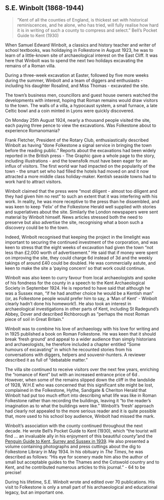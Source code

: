 ## S.E. Winbolt (1868-1944) 

>”Kent of all the counties of England, is thickest set with historical reminiscences, and he alone, who has tried, will fully realise how hard it is in writing of such a county to compress and select.” Bell’s Pocket Guide to Kent (1930)


When Samuel Edward Winbolt, a classics and history teacher and writer of school textbooks, was holidaying in Folkestone in August 1923, he was to learn of a little-known site of archaeological interest on the East Cliff. It was here that Winbolt was to spend the next two holidays excavating the remains of a Roman villa.  

During a three-week excavation at Easter, followed by five more weeks during the summer, Winbolt and a team of diggers and enthusiasts - including his daughter Rosalind, and Miss Thomas - excavated the site. 

The town’s business men, councillors and guest house owners watched the developments with interest, hoping that Roman remains would draw visitors to the town. The walls of a villa, a hypocaust system, a small furnace, a late Celtic bowl and a coin minted in Lyons were quickly discovered.  

On Monday 25th August 1924, nearly a thousand people visited the site, each paying three pence to view the excavations.  Was Folkestone about to experience Romanomania?

Frank Fletcher, President of the Rotary Club, enthusiastically described Winbolt as having “done Folkestone a signal service in bringing the town before the reading public.”  Reports about the excavations had been widely reported in the British press  - The Graphic gave a whole page to the story, including illustrations - and the townsfolk must have been eager for an influx of visitors.  The first world war had impacted on the popularity of the town - the smart set who had filled the hotels had moved on and it now attracted a more middle class holiday-maker. Kentish seaside towns had to work hard to attract visitors.

Winbolt claimed that the press were “most diligent - almost too diligent and they had given him no rest” to such an extent that it was interfering with his work.  In reality, he was more receptive to the press than he dissembled, and was keen to keep ‘Felix’ of the Folkestone Herald well supplied with stories and superlatives about the site.  Similarly the London newspapers were sent material by Winbolt himself. News articles stressed both the need to preserve but also advertise the site, recognising what a boon such a discovery could be to the town. 

Indeed, Winbolt recognised that keeping the project in the limelight was important to securing the continued investment of the corporation, and was keen to stress that the eight weeks of excavation had given the town “not less than £2,000 worth of advertisement.” He said that if money were spent on improving the site, they could charge 6d instead of 3d and the weekly takings of around £40 could be doubled.  He was commercially astute, and keen to make the site a ‘paying concern’ so that work could continue.  

Winbolt was also keen to curry favour from local archaeologists and spoke of his fondness for the county in a speech to the Kent Archaeological Society in September 1924. He is reported to have said that although he was a Sussex man, “if he had another choice he would be a Kentish man”  (or, as Folkestone people would prefer him to say, a ‘Man of Kent’ - Winbolt clearly hadn’t done his homework!). He also took an interest in archaeological investigations in other parts of Kent, including St Radegund’s Abbey, Dover and described Richborough as “perhaps the most Roman piece of soil in Great Britain.” 

Winbolt was to combine his love of archaeology with his love for writing and in 1925 published a book on Roman Folkestone. He was keen that it should break ‘fresh ground’ and appeal to a wider audience than simply historians and archaeologists, he therefore included a chapter entitled “Some humours of excavating” in which he recounted stories from his conversations with diggers, helpers and souvenir-hunters.  A reviewer described it as full of “debatable matter.” 

The villa site continued to receive visitors over the next few years, enriching the “romance of Kent” but with an increased entrance price of 6d . However, when some of the remains slipped down the cliff in the landslide of 1928, W.H.E  who was concerned that this significant site might be  lost, complained in the Folkestone, Hythe, Sandgate & Cheriton Herald that Winbolt had put too much effort into describing what life was like in Roman Folkestone rather than recording the buildings, leaving it “to the reader’s imagination as to what the buildings were like.”  Winbolt’s ‘fresh’ approach had clearly not appealed to the more serious reader and it is quite possible that, more used to his school boy audience, Winbolt had missed the mark.

Winbolt’s association with the county continued throughout the next decade. He wrote Bell’s Pocket Guide to Kent (1930), which “the tourist will find … an invaluable ally in his enjoyment of this beautiful county”and the [Penguin Guide to Kent, Surrey and Sussex in 1939](https://www.bbc.co.uk/news/stories-42425157).  He also presented a volume containing photographs and press cuttings about the dig to Folkestone Library in May 1934.  In his obituary in _The Times_, he was described as follows:
“His eye for scenery made him also the author of small but acceptable guides to the Thames and the Cotswold country and to Kent, and he contributed numerous articles to this journal.”  - 64 to be precise! 

During his lifetime, S.E. Winbolt wrote and edited over 70 publications. His visit to Folkestone is only a small part of his archaeological and educational legacy, but an important one.








